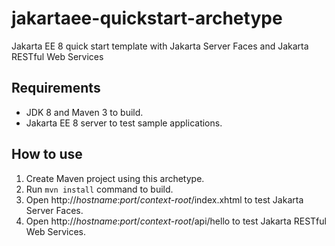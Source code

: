 # jakartaee-quickstart-archetype
Jakarta EE 8 quick start template with Jakarta Server Faces and Jakarta RESTful Web Services

## Requirements

* JDK 8 and Maven 3 to build.
* Jakarta EE 8 server to test sample applications.

## How to use

1. Create Maven project using this archetype.
2. Run `mvn install` command to build.
3. Open http://*hostname*:*port*/*context-root*/index.xhtml to test Jakarta Server Faces.
4. Open http://*hostname*:*port*/*context-root*/api/hello to test Jakarta RESTful Web Services.
